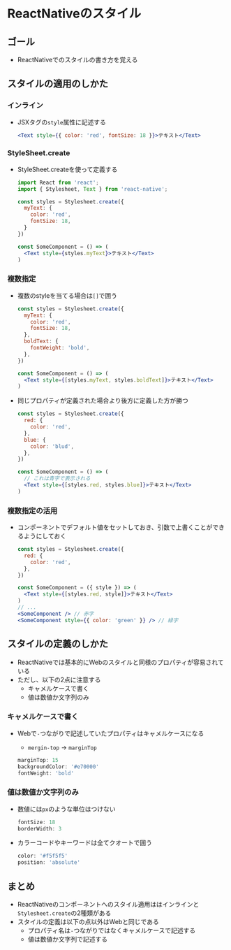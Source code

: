 # ReactNativeのスタイル

## ゴール

- ReactNativeでのスタイルの書き方を覚える

## スタイルの適用のしかた

### インライン

- JSXタグの`style`属性に記述する

    ```jsx
    <Text style={{ color: 'red', fontSize: 18 }}>テキスト</Text>
    ```
### StyleSheet.create

- StyleSheet.createを使って定義する

    ```jsx
    import React from 'react';
    import { Stylesheet, Text } from 'react-native';

    const styles = Stylesheet.create({
      myText: {
        color: 'red',
        fontSize: 18,
      }
    })

    const SomeComponent = () => (
      <Text style={styles.myText}>テキスト</Text>
    )
    ```

### 複数指定

- 複数のstyleを当てる場合は`[]`で囲う

    ```jsx
    const styles = Stylesheet.create({
      myText: {
        color: 'red',
        fontSize: 18,
      },
      boldText: {
        fontWeight: 'bold',
      },
    })

    const SomeComponent = () => (
      <Text style={[styles.myText, styles.boldText]}>テキスト</Text>
    )
    ```

- 同じプロパティが定義された場合より後方に定義した方が勝つ

    ```jsx
    const styles = Stylesheet.create({
      red: {
        color: 'red',
      },
      blue: {
        color: 'blud',
      },
    })

    const SomeComponent = () => (
      // これは青字で表示される
      <Text style={[styles.red, styles.blue]}>テキスト</Text>
    )
    ```

###  複数指定の活用

- コンポーネントでデフォルト値をセットしておき、引数で上書くことができるようにしておく

    ```jsx
    const styles = Stylesheet.create({
      red: {
        color: 'red',
      },
    })

    const SomeComponent = ({ style }) => (
      <Text style={[styles.red, style]}>テキスト</Text>
    )
    // ...
    <SomeComponent /> // 赤字
    <SomeComponent style={{ color: 'green' }} /> // 緑字
    ```

## スタイルの定義のしかた

- ReactNativeでは基本的にWebのスタイルと同様のプロパティが容易されている
- ただし、以下の2点に注意する
    - キャメルケースで書く
    - 値は数値か文字列のみ

### キャメルケースで書く

- Webで`-`つながりで記述していたプロパティはキャメルケースになる
    - `mergin-top` -> `marginTop`

    ```js
    marginTop: 15
    backgroundColor: '#e70000'
    fontWeight: 'bold'
    ```

### 値は数値か文字列のみ

- 数値には`px`のような単位はつけない

    ```js
    fontSize: 18
    borderWidth: 3
    ```

- カラーコードやキーワードは全てクオートで囲う

    ```js
    color: '#f5f5f5'
    position: 'absolute'
    ```

## まとめ

- ReactNativeのコンポーネントへのスタイル適用ははインラインと`Stylesheet.create`の2種類がある
- スタイルの定義は以下の点以外はWebと同じである
    - プロパティ名は`-`つながりではなくキャメルケースで記述する
    - 値は数値か文字列で記述する
